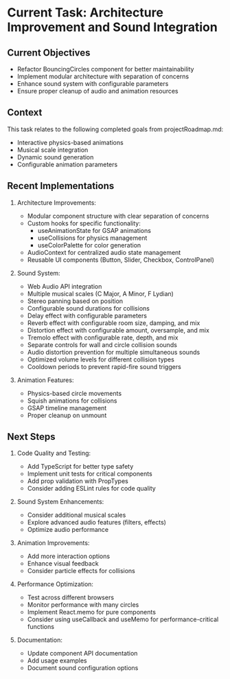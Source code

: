 # Current Task: Architecture Improvement and Sound Integration

## Current Objectives
- Refactor BouncingCircles component for better maintainability
- Implement modular architecture with separation of concerns
- Enhance sound system with configurable parameters
- Ensure proper cleanup of audio and animation resources

## Context
This task relates to the following completed goals from projectRoadmap.md:
- Interactive physics-based animations
- Musical scale integration
- Dynamic sound generation
- Configurable animation parameters

## Recent Implementations
1. Architecture Improvements:
   - Modular component structure with clear separation of concerns
   - Custom hooks for specific functionality:
     - useAnimationState for GSAP animations
     - useCollisions for physics management
     - useColorPalette for color generation
   - AudioContext for centralized audio state management
   - Reusable UI components (Button, Slider, Checkbox, ControlPanel)

2. Sound System:
   - Web Audio API integration
   - Multiple musical scales (C Major, A Minor, F Lydian)
   - Stereo panning based on position
   - Configurable sound durations for collisions
   - Delay effect with configurable parameters
   - Reverb effect with configurable room size, damping, and mix
   - Distortion effect with configurable amount, oversample, and mix
   - Tremolo effect with configurable rate, depth, and mix
   - Separate controls for wall and circle collision sounds
   - Audio distortion prevention for multiple simultaneous sounds
   - Optimized volume levels for different collision types
   - Cooldown periods to prevent rapid-fire sound triggers

3. Animation Features:
   - Physics-based circle movements
   - Squish animations for collisions
   - GSAP timeline management
   - Proper cleanup on unmount

## Next Steps
1. Code Quality and Testing:
   - Add TypeScript for better type safety
   - Implement unit tests for critical components
   - Add prop validation with PropTypes
   - Consider adding ESLint rules for code quality

2. Sound System Enhancements:
   - Consider additional musical scales
   - Explore advanced audio features (filters, effects)
   - Optimize audio performance

3. Animation Improvements:
   - Add more interaction options
   - Enhance visual feedback
   - Consider particle effects for collisions

4. Performance Optimization:
   - Test across different browsers
   - Monitor performance with many circles
   - Implement React.memo for pure components
   - Consider using useCallback and useMemo for performance-critical functions

5. Documentation:
   - Update component API documentation
   - Add usage examples
   - Document sound configuration options
